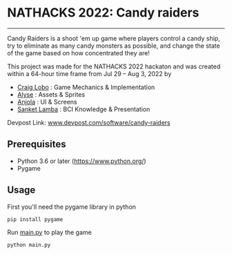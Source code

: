 # NATHACKS 2022: Candy raiders
---

Candy Raiders is a shoot 'em up game where players control a candy ship, try to eliminate as many candy monsters as possible, and change the state of the game based on how concentrated they are!

This project was made for the NATHACKS 2022 hackaton and was created within a 64-hour time frame from Jul 29 – Aug 3, 2022 by

- [Craig Lobo](https://github.com/craiglobo1) : Game Mechanics & Implementation 
- [Alyse](https://github.com/aridge03) : Assets & Sprites
- [Anjola](https://github.com/anj0la) : UI & Screens 
- [Sanket Lamba](https://github.com/Sanky2308) : BCI Knowledge & Presentation

Devpost Link: www.devpost.com/software/candy-raiders
## Prerequisites
- Python 3.6 or later (https://www.python.org/)
- Pygame

## Usage
First you'll need the pygame library in python
```shell
pip install pygame
```
Run [main.py](./main.py) to play the game
```shell
python main.py
```